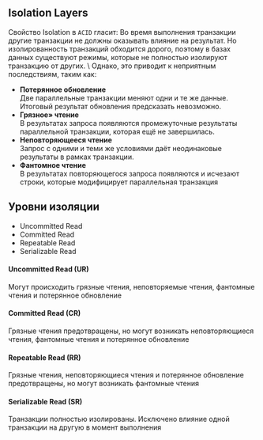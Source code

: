 ## Isolation Layers
Свойство Isolation в ```ACID``` гласит: Во время выполнения транзакции другие транзакции не должны оказывать влияние на результат. Но изолированность транзакций обходится дорого, поэтому в базах данных существуют режимы, которые не полностью изолируют транзакцию от других. \ Однако, это приводит к неприятным последствиям, таким как:
- **Потерянное обновление** \
Две параллельные транзакции меняют одни и те же данные. Итоговый результат обновления предсказать невозможно.
- **Грязное» чтение** \
В результатах запроса появляются промежуточные результаты параллельной транзакции, которая ещё не завершилась.
- **Неповторяющееся чтение** \
Запрос с одними и теми же условиями даёт неодинаковые результаты в рамках транзакции.
- **Фантомное чтение** \
В результатах повторяющегося запроса появляются и исчезают строки, которые модифицирует параллельная транзакция

## Уровни изоляции
- Uncommitted Read
- Committed Read
- Repeatable Read
- Serializable Read

#### Uncommitted Read (UR)
Могут происходить грязные чтения, неповторяемые чтения, фантомные чтения и потерянное обновление

#### Committed Read (CR)
Грязные чтения предотвращены, но могут возникать неповторяющиеся чтения, фантомные чтения и потерянное обновление

#### Repeatable Read (RR)
Грязные чтения, неповторяющиеся чтения и потерянное обновление предотвращены, но могут возникать фантомные чтения

#### Serializable Read (SR)
Транзакции полностью изолированы. Исключено влияние одной транзакции на другую в момент выполнения
